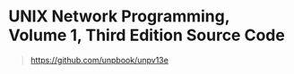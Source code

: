 # UNIX Network Programming, Volume 1, Third Edition Source Code

> <https://github.com/unpbook/unpv13e>
